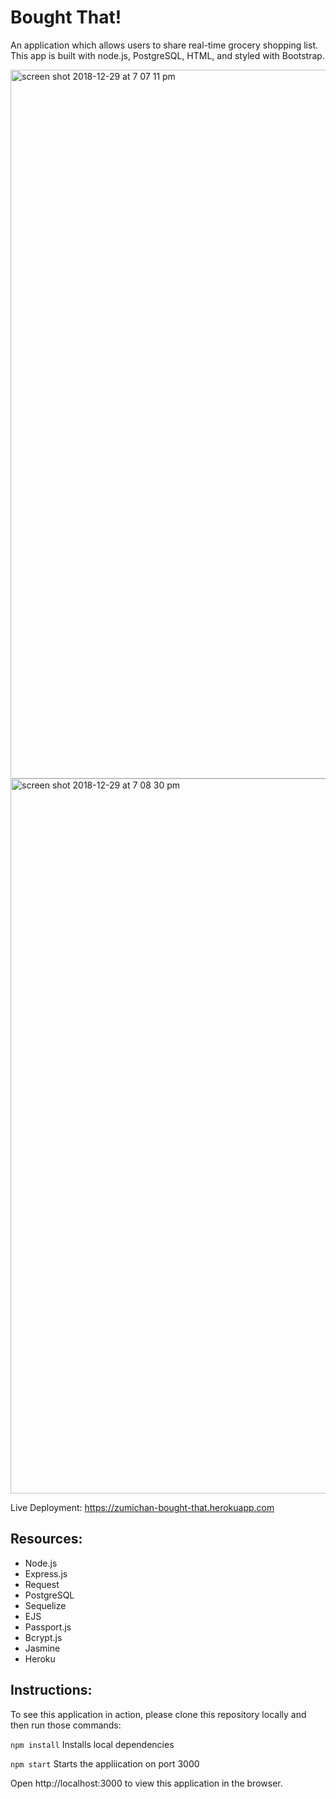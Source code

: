 # Bought That!
An application which allows users to share real-time grocery shopping list. This app is built with node.js, PostgreSQL, HTML, and styled with Bootstrap.

<img width="1134" alt="screen shot 2018-12-29 at 7 07 11 pm" src="https://user-images.githubusercontent.com/31319914/50544029-4a8c7200-0b9d-11e9-84b4-d68845c34c42.png">
<img width="1144" alt="screen shot 2018-12-29 at 7 08 30 pm" src="https://user-images.githubusercontent.com/31319914/50544030-4ceecc00-0b9d-11e9-8059-c97560913dbf.png">

Live Deployment: https://zumichan-bought-that.herokuapp.com

## Resources:

* Node.js
* Express.js
* Request
* PostgreSQL
* Sequelize
* EJS
* Passport.js
* Bcrypt.js
* Jasmine
* Heroku

## Instructions:

To see this application in action, please clone this repository locally and then run those commands:

`npm install` Installs local dependencies

`npm start` Starts the appliication on port 3000

Open http://localhost:3000 to view this application in the browser.
